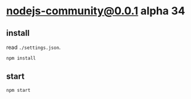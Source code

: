 # nodejs-community@0.0.1 alpha 34


## install
read `./settings.json`.
```
npm install
```


## start
```
npm start
```
